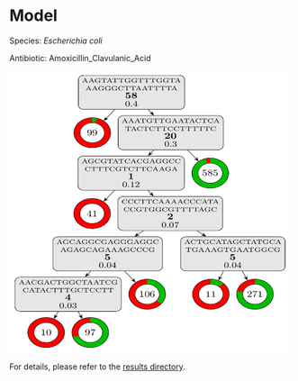 
# Model

Species: *Escherichia coli*

Antibiotic: Amoxicillin_Clavulanic_Acid

<a href="./model.pdf"><img src="./model.png" width=500 height=500 /></a>

For details, please refer to the [results directory](../../../../../results/cart_b/escherichia%20coli/amoxicillin_clavulanic_acid/repeat_3/).

